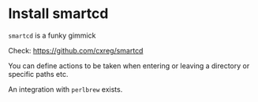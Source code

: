 # Install smartcd

`smartcd` is a funky gimmick

Check: https://github.com/cxreg/smartcd

You can define actions to be taken when entering or leaving a directory or specific paths etc.

An integration with `perlbrew` exists.
